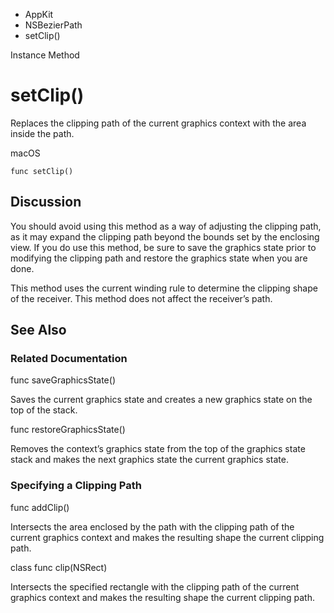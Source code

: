 

- AppKit
- NSBezierPath
-  setClip() 

Instance Method

# setClip()

Replaces the clipping path of the current graphics context with the area inside the path.

macOS

``` source
func setClip()
```

## Discussion

You should avoid using this method as a way of adjusting the clipping path, as it may expand the clipping path beyond the bounds set by the enclosing view. If you do use this method, be sure to save the graphics state prior to modifying the clipping path and restore the graphics state when you are done.

This method uses the current winding rule to determine the clipping shape of the receiver. This method does not affect the receiver’s path.

## See Also

### Related Documentation

func saveGraphicsState()

Saves the current graphics state and creates a new graphics state on the top of the stack.

func restoreGraphicsState()

Removes the context’s graphics state from the top of the graphics state stack and makes the next graphics state the current graphics state.

### Specifying a Clipping Path

func addClip()

Intersects the area enclosed by the path with the clipping path of the current graphics context and makes the resulting shape the current clipping path.

class func clip(NSRect)

Intersects the specified rectangle with the clipping path of the current graphics context and makes the resulting shape the current clipping path.

